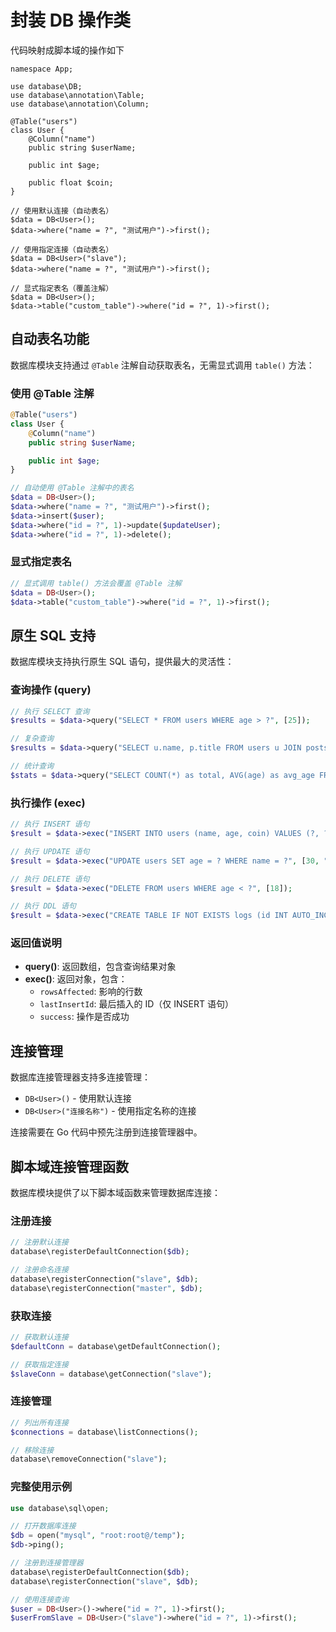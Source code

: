 # 封装 DB 操作类

代码映射成脚本域的操作如下

```
namespace App;

use database\DB;
use database\annotation\Table;
use database\annotation\Column;

@Table("users")
class User {
    @Column("name")
    public string $userName;

    public int $age;

    public float $coin;
}

// 使用默认连接（自动表名）
$data = DB<User>();
$data->where("name = ?", "测试用户")->first();

// 使用指定连接（自动表名）
$data = DB<User>("slave");
$data->where("name = ?", "测试用户")->first();

// 显式指定表名（覆盖注解）
$data = DB<User>();
$data->table("custom_table")->where("id = ?", 1)->first();
```

## 自动表名功能

数据库模块支持通过 `@Table` 注解自动获取表名，无需显式调用 `table()` 方法：

### 使用 @Table 注解

```php
@Table("users")
class User {
    @Column("name")
    public string $userName;

    public int $age;
}

// 自动使用 @Table 注解中的表名
$data = DB<User>();
$data->where("name = ?", "测试用户")->first();
$data->insert($user);
$data->where("id = ?", 1)->update($updateUser);
$data->where("id = ?", 1)->delete();
```

### 显式指定表名

```php
// 显式调用 table() 方法会覆盖 @Table 注解
$data = DB<User>();
$data->table("custom_table")->where("id = ?", 1)->first();
```

## 原生 SQL 支持

数据库模块支持执行原生 SQL 语句，提供最大的灵活性：

### 查询操作 (query)

```php
// 执行 SELECT 查询
$results = $data->query("SELECT * FROM users WHERE age > ?", [25]);

// 复杂查询
$results = $data->query("SELECT u.name, p.title FROM users u JOIN posts p ON u.id = p.user_id WHERE u.age > ?", [18]);

// 统计查询
$stats = $data->query("SELECT COUNT(*) as total, AVG(age) as avg_age FROM users");
```

### 执行操作 (exec)

```php
// 执行 INSERT 语句
$result = $data->exec("INSERT INTO users (name, age, coin) VALUES (?, ?, ?)", ["新用户", 25, 100.0]);

// 执行 UPDATE 语句
$result = $data->exec("UPDATE users SET age = ? WHERE name = ?", [30, "新用户"]);

// 执行 DELETE 语句
$result = $data->exec("DELETE FROM users WHERE age < ?", [18]);

// 执行 DDL 语句
$result = $data->exec("CREATE TABLE IF NOT EXISTS logs (id INT AUTO_INCREMENT PRIMARY KEY, message TEXT)");
```

### 返回值说明

- **query()**: 返回数组，包含查询结果对象
- **exec()**: 返回对象，包含：
  - `rowsAffected`: 影响的行数
  - `lastInsertId`: 最后插入的 ID（仅 INSERT 语句）
  - `success`: 操作是否成功

## 连接管理

数据库连接管理器支持多连接管理：

- `DB<User>()` - 使用默认连接
- `DB<User>("连接名称")` - 使用指定名称的连接

连接需要在 Go 代码中预先注册到连接管理器中。

## 脚本域连接管理函数

数据库模块提供了以下脚本域函数来管理数据库连接：

### 注册连接

```php
// 注册默认连接
database\registerDefaultConnection($db);

// 注册命名连接
database\registerConnection("slave", $db);
database\registerConnection("master", $db);
```

### 获取连接

```php
// 获取默认连接
$defaultConn = database\getDefaultConnection();

// 获取指定连接
$slaveConn = database\getConnection("slave");
```

### 连接管理

```php
// 列出所有连接
$connections = database\listConnections();

// 移除连接
database\removeConnection("slave");
```

### 完整使用示例

```php
use database\sql\open;

// 打开数据库连接
$db = open("mysql", "root:root@/temp");
$db->ping();

// 注册到连接管理器
database\registerDefaultConnection($db);
database\registerConnection("slave", $db);

// 使用连接查询
$user = DB<User>()->where("id = ?", 1)->first();
$userFromSlave = DB<User>("slave")->where("id = ?", 1)->first();
```
